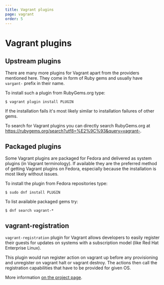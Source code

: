 ```yaml
---
title: Vagrant plugins
page: vagrant
order: 5
---
```


# Vagrant plugins

## Upstream plugins

There are many more plugins for Vagrant apart from the providers mentioned here. They come in form of Ruby gems and usually have `vargant-` prefix in their name.

To install such a plugin from RubyGems.org type:

```
$ vagrant plugin install PLUGIN
```

If the installation fails it's most likely similar to installation failures of other gems.

To search for Vagrant plugins you can directly search RubyGems.org at https://rubygems.org/search?utf8=%E2%9C%93&query=vagrant-.

## Packaged plugins

Some Vagrant plugins are packaged for Fedora and delivered as system plugins (in Vagrant terminology). If available they are the preferred method of getting Vagrant plugins on Fedora, especially because the installation is most likely without issues.

To install the plugin from Fedora repositories type:

```
$ sudo dnf install PLUGIN
```

To list available packaged gems try:

```
$ dnf search vagrant-*
```

## vagrant-registration

`vagrant-registration` plugin for Vagrant allows developers to easily register their guests for updates on systems with a subscription model (like Red Hat Enterprise Linux).

This plugin would run register action on vagrant up before any provisioning and unregister on vagrant halt or vagrant destroy. The actions then call the registration capabilities that have to be provided for given OS.

More information [on the project page](https://github.com/projectatomic/adb-vagrant-registration).
